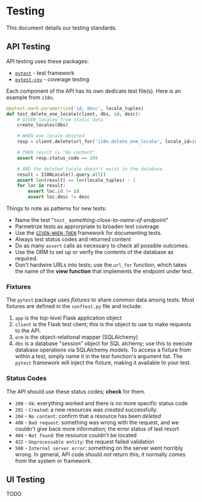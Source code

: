 # Testing

This document details our testing standards.

## API Testing

API testing uses these packages:
- [`pytest`](https://docs.pytest.org/en/latest/index.html) - test framework
- [`pytest-cov`](https://pytest-cov.readthedocs.io/en/latest/) - coverage testing

Each component of the API has its own dedicate test file(s).
Here is an example from `i18n`.
```python
@pytest.mark.parametrize('id, desc', locale_tuples)
def test_delete_one_locale(client, dbs, id, desc):
    # GIVEN locales from static data
    create_locales(dbs)

    # WHEN one locale deleted
    resp = client.delete(url_for('i18n.delete_one_locale', locale_id=id))

    # THEN result is "No content"
    assert resp.status_code == 204

    # AND the deleted locale doesn't exist in the database.
    result = I18NLocale().query.all()
    assert len(result) == len(locale_tuples) - 1
    for loc in result:
        assert loc.id != id
        assert loc.desc != desc
```
Things to note as patterns for new tests:
- Name the test "`test_` _something-close-to-name-of-endpoint_"
- Parmetrize tests as approrpriate to broaden test coverage
- Use the [`GIVEN-WHEN-THEN`](https://martinfowler.com/bliki/GivenWhenThen.html)
  framework for documenting tests.
- Always test status codes and returned content
- Do as many `assert` calls as necessary to check all possible outcomes.
- Use the ORM to set up or verify the contents of the database as required.
- Don't hardwire URLs into tests;
  use the `url_for` function,
  which takes the name of the **view function**
  that implements the endpoint under test.

### Fixtures

The `pytest` package uses _fixtures_ to share common
data among tests.
Most fixtures are defined in the `conftest.py` file
and include:
1. `app` is the top-level Flask application object
1. `client` is the Flask test client;
   this is the object to use to make requests to the API. 
1. `orm` is the object-relational mapper (SQLAlchemy)
1. `dbs` is a database "session" object for SQL alchemy;
   use this to execute database operations
   via SQLAlchemy models.
To access a fixture from within a test,
simply name it in the test function's argument list.
The `pytest` framework will inject the fixture,
making it available to your test.

### Status Codes

The API should use these status codes; **check** for them.

- `200` - `Ok`: everything worked and there is no more specific status code
- `201` - `Created`: a new resources was _created_ successfully.
- `204` - `No content`: confirm that a resource has been _deleted_
- `400` - `Bad request`: something was wrong with the request,
  and we couldn't give back more information;
  the error status of last resort
- `404` - `Not found`: the resource couldn't be located
- `422` - `Unprocessable entity`: the request failed validation
- `500` - `Internal server error`: something on the server went horribly wrong.
  In general, API code should _not_ return this;
  it normally comes from the system or framework.

## UI Testing

TODO